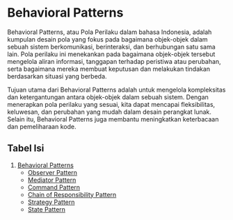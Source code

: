 # Behavioral Patterns

Behavioral Patterns, atau Pola Perilaku dalam bahasa Indonesia, adalah kumpulan desain pola yang fokus pada bagaimana objek-objek dalam sebuah sistem berkomunikasi, berinteraksi, dan berhubungan satu sama lain. Pola perilaku ini menekankan pada bagaimana objek-objek tersebut mengelola aliran informasi, tanggapan terhadap peristiwa atau perubahan, serta bagaimana mereka membuat keputusan dan melakukan tindakan berdasarkan situasi yang berbeda.

Tujuan utama dari Behavioral Patterns adalah untuk mengelola kompleksitas dan ketergantungan antara objek-objek dalam sebuah sistem. Dengan menerapkan pola perilaku yang sesuai, kita dapat mencapai fleksibilitas, keluwesan, dan perubahan yang mudah dalam desain perangkat lunak. Selain itu, Behavioral Patterns juga membantu meningkatkan keterbacaan dan pemeliharaan kode.


## Tabel Isi

1. [Behavioral Patterns](./readme.md)
   - [Observer Pattern](./observer/readme.md)
   - [Mediator Pattern](./mediator/readme.md)
   - [Command Pattern](./command/readme.md)
   - [Chain of Responsibility Pattern](./chain_of_responsibilty/readme.md)
   - [Strategy Pattern](./strategy/readme.md)
   - [State Pattern](./state/readme.md)